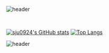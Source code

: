 ![header](https://capsule-render.vercel.app/api?type=slice&color=auto&height=300&section=header&rotate=20&fontAlign=80&fontSize=90&text=sju0924&fontAlignY=30)

<br>

[![sju0924's GitHub stats](https://github-readme-stats.vercel.app/api?username=sju0924)](https://github.com/sju0924/github-readme-stats)
[![Top Langs](https://github-readme-stats.vercel.app/api/top-langs/?username=sju0924)](https://github.com/sju0924/github-readme-stats)
<br>

![header](https://capsule-render.vercel.app/api?type=slice&color=auto&height=300&rotate=20&fontAlign=80&fontSize=90&fontAlignY=30&section=footer&reversal=true)


